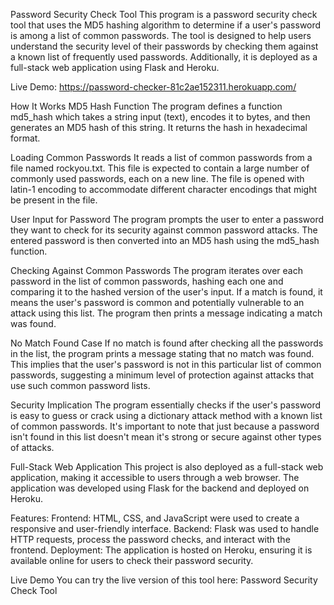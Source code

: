 Password Security Check Tool
This program is a password security check tool that uses the MD5 hashing algorithm to determine if a user's password is among a list of common passwords. The tool is designed to help users understand the security level of their passwords by checking them against a known list of frequently used passwords. Additionally, it is deployed as a full-stack web application using Flask and Heroku.

Live Demo: https://password-checker-81c2ae152311.herokuapp.com/

How It Works
MD5 Hash Function
The program defines a function md5_hash which takes a string input (text), encodes it to bytes, and then generates an MD5 hash of this string. It returns the hash in hexadecimal format.

Loading Common Passwords
It reads a list of common passwords from a file named rockyou.txt. This file is expected to contain a large number of commonly used passwords, each on a new line. The file is opened with latin-1 encoding to accommodate different character encodings that might be present in the file.

User Input for Password
The program prompts the user to enter a password they want to check for its security against common password attacks. The entered password is then converted into an MD5 hash using the md5_hash function.

Checking Against Common Passwords
The program iterates over each password in the list of common passwords, hashing each one and comparing it to the hashed version of the user's input. If a match is found, it means the user's password is common and potentially vulnerable to an attack using this list. The program then prints a message indicating a match was found.

No Match Found Case
If no match is found after checking all the passwords in the list, the program prints a message stating that no match was found. This implies that the user's password is not in this particular list of common passwords, suggesting a minimum level of protection against attacks that use such common password lists.

Security Implication
The program essentially checks if the user's password is easy to guess or crack using a dictionary attack method with a known list of common passwords. It's important to note that just because a password isn't found in this list doesn't mean it's strong or secure against other types of attacks.

Full-Stack Web Application
This project is also deployed as a full-stack web application, making it accessible to users through a web browser. The application was developed using Flask for the backend and deployed on Heroku.

Features:
Frontend: HTML, CSS, and JavaScript were used to create a responsive and user-friendly interface.
Backend: Flask was used to handle HTTP requests, process the password checks, and interact with the frontend.
Deployment: The application is hosted on Heroku, ensuring it is available online for users to check their password security.

Live Demo
You can try the live version of this tool here: Password Security Check Tool
